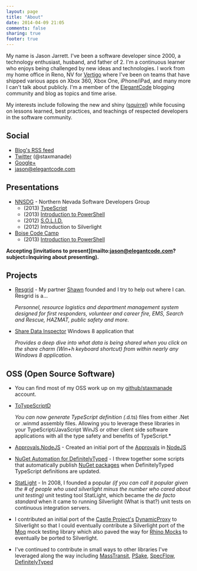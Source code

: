 ```yaml
---
layout: page
title: "About"
date: 2014-04-09 21:05
comments: false
sharing: true
footer: true
---
```


My name is Jason Jarrett. I've been a software developer since 2000, a technology enthusiast, husband, and father of 2. I'm a continuous learner who enjoys being challenged by new ideas and technologies. I work from my home office in Reno, NV for [Vertigo](http://vertigo.com) where I've been on teams that have shipped various apps on Xbox 360, Xbox One, iPhone/iPad, and many more I can't talk about publicly. I'm a member of the [ElegantCode](http://elegantcode.com) blogging community and blog as topics and time arise.

My interests include following the new and shiny ([squirrel](http://youtu.be/SSUXXzN26zg)) while focusing on lessons learned, best practices, and teachings of respected developers in the software community.

## Social

- [Blog's RSS feed](/atom.xml)
- [Twitter](http://twitter.com/staxmanade) (@staxmanade)
- [Google+](https://plus.google.com/+jasonjarrett)
- [jason@elegantcode.com](mailto:jason@elegantcode.com)


## Presentations

- [NNSDG](http://softwaredevelopersgroup.com/) - Northern Nevada Software Developers Group
	- (2013) [TypeScript](http://staxmanade.github.io/TypeScriptPresentation/#/1)
	- (2013) [Introduction to PowerShell](https://github.com/staxmanade/PowerShellPresentation/blob/master/IntroToPowershellPresentation.ps1.md) 
	- (2012) [S.O.L.I.D.](https://github.com/staxmanade/S.O.L.I.D.)
	- (2012) Introduction to Silverlight
- [Boise Code Camp](http://boisecodecamp.com/)
	- (2013) [Introduction to PowerShell](https://github.com/staxmanade/PowerShellPresentation/blob/master/IntroToPowershellPresentation.ps1.md) 

**Accepting [invitations to present](mailto:jason@elegantcode.com?subject=Inquiring about presenting).**

## Projects

- [Resgrid](http://resgrid.com/) - My partner [Shawn](http://www.designlimbo.com/) founded and I try to help out where I can. Resgrid is a...
    
    *Personnel, resource logistics and department management system designed for first responders, volunteer and career fire, EMS, Search and Rescue, HAZMAT, public safety and more.*

- [Share Data Inspector](http://apps.microsoft.com/windows/en-us/app/share-data-inspector/c33bae47-43d7-4d1b-bbee-01f09850d6dc) Windows 8 application that   

    *Provides a deep dive into what data is being shared when you click on the share charm (Win+h keyboard shortcut) from within nearly any Windows 8 application.*


## OSS (Open Source Software)

- You can find most of my OSS work up on my [github/staxmanade](http://github.com/staxmanade) account.
- [ToTypeScriptD](https://github.com/ToTypeScriptD/ToTypeScriptD)
    
    *You can now generate TypeScript definition (*.d.ts) files from either .Net or .winmd assembly files. Allowing you to leverage these libraries in your TypeScript/JavaScript WinJS or other client side software applications with all the type safety and benefits of TypeScript.*

- [Approvals.NodeJS](https://github.com/approvals/Approvals.NodeJS) - Created an initial port of the [Approvals](http://approvaltests.com/) in [NodeJS](http://nodejs.org/)

- [NuGet Automation for DefinitelyTyped](https://github.com/DefinitelyTyped/NugetAutomation/) - I threw together some scripts that automatically publish [NuGet packages](http://www.nuget.org/packages?q=TypeScript.DefinitelyTyped) when DefinitelyTyped TypeScript definitions are updated.

- [StatLight](http://statlight.codeplex.com) - In 2008, I founded a popular *(if you can call it popular given the # of people who used silverlight minus the number who cared about unit testing)* unit testing tool StatLight, which became the *de facto standard* when it came to running Silverlight (What is that?) unit tests on continuous integration servers.

- I contributed an initial port of the [Castle Project's](http://www.castleproject.org/) [DynamicProxy](http://www.castleproject.org/projects/dynamicproxy/) to Silverlight so that I could eventually contribute a Silverlight port of the [Moq](http://www.moqthis.com/) mock testing library which also paved the way for [Rhino Mocks](http://hibernatingrhinos.com/oss/rhino-mocks) to eventually be ported to Silverlight.

- I've continued to contribute in small ways to other libraries I've leveraged along the way including [MassTransit](http://masstransit-project.com/), [PSake](https://github.com/psake/psake), [SpecFlow](http://www.specflow.org/), [DefinitelyTyped](https://github.com/borisyankov/DefinitelyTyped)

